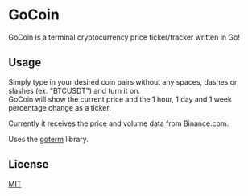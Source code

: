 # GoCoin

GoCoin is a terminal cryptocurrency price ticker/tracker written in Go!

## Usage

Simply type in your desired coin pairs without any spaces, dashes or slashes (ex. "BTCUSDT") and turn it on.\
GoCoin will show the current price and the 1 hour, 1 day and 1 week percentage change as a ticker.

Currently it receives the price and volume data from Binance.com.

Uses the [goterm](https://github.com/buger/goterm) library.

## License
[MIT](https://choosealicense.com/licenses/mit/)
